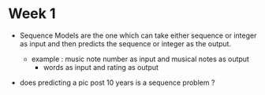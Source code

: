 # Week 1
* Sequence Models are the one which can take either sequence or integer as input and then predicts the sequence or integer as the output.
  * example : music note number as input and musical notes as output
    * words as input and rating as output

* does predicting a pic post 10 years is a sequence problem ?
